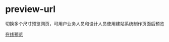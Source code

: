 # preview-url
切换多个尺寸预览网页，可用户业务人员和设计人员使用建站系统制作页面后预览   

[在线预览](https://lilililee.github.io/preview-url/dist/index.html)
